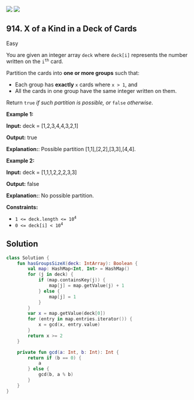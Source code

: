 [![](https://img.shields.io/github/stars/javadev/LeetCode-in-Kotlin?label=Stars&style=flat-square)](https://github.com/javadev/LeetCode-in-Kotlin)
[![](https://img.shields.io/github/forks/javadev/LeetCode-in-Kotlin?label=Fork%20me%20on%20GitHub%20&style=flat-square)](https://github.com/javadev/LeetCode-in-Kotlin/fork)

## 914\. X of a Kind in a Deck of Cards

Easy

You are given an integer array `deck` where `deck[i]` represents the number written on the <code>i<sup>th</sup></code> card.

Partition the cards into **one or more groups** such that:

*   Each group has **exactly** `x` cards where `x > 1`, and
*   All the cards in one group have the same integer written on them.

Return `true` _if such partition is possible, or_ `false` _otherwise_.

**Example 1:**

**Input:** deck = [1,2,3,4,4,3,2,1]

**Output:** true

**Explanation:**: Possible partition [1,1],[2,2],[3,3],[4,4].

**Example 2:**

**Input:** deck = [1,1,1,2,2,2,3,3]

**Output:** false

**Explanation:**: No possible partition.

**Constraints:**

*   <code>1 <= deck.length <= 10<sup>4</sup></code>
*   <code>0 <= deck[i] < 10<sup>4</sup></code>

## Solution

```kotlin
class Solution {
    fun hasGroupsSizeX(deck: IntArray): Boolean {
        val map: HashMap<Int, Int> = HashMap()
        for (j in deck) {
            if (map.containsKey(j)) {
                map[j] = map.getValue(j) + 1
            } else {
                map[j] = 1
            }
        }
        var x = map.getValue(deck[0])
        for (entry in map.entries.iterator()) {
            x = gcd(x, entry.value)
        }
        return x >= 2
    }

    private fun gcd(a: Int, b: Int): Int {
        return if (b == 0) {
            a
        } else {
            gcd(b, a % b)
        }
    }
}
```